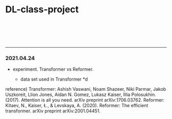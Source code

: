 # DL-class-project

<br/><br/><br/><br/>
* * *
### 2021.04.24
* experiment. Transformer vs Reformer.

  * data set used in Transformer
    *d
    
  


reference)
Transformer: Ashish Vaswani, Noam Shazeer, Niki Parmar, Jakob Uszkoreit, Llion Jones, Aidan N. Gomez, Lukasz Kaiser, Illia Polosukhin. (2017). Attention is all you need. arXiv preprint arXiv:1706.03762.
Reformer: Kitaev, N., Kaiser, Ł., & Levskaya, A. (2020). Reformer: The efficient transformer. arXiv preprint arXiv:2001.04451.
